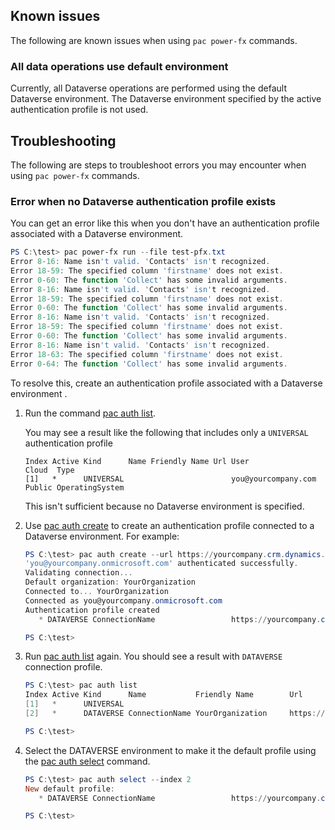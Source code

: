 ## Known issues

The following are known issues when using `pac power-fx` commands.

### All data operations use default environment

Currently, all Dataverse operations are performed using the default Dataverse environment. The Dataverse environment specified by the active authentication profile is not used.

## Troubleshooting

The following are steps to troubleshoot errors you may encounter when using `pac power-fx` commands.

### Error when no Dataverse authentication profile exists

You can get an error like this when you don't have an authentication profile associated with a Dataverse environment.

```powershell
PS C:\test> pac power-fx run --file test-pfx.txt
Error 8-16: Name isn't valid. 'Contacts' isn't recognized.
Error 18-59: The specified column 'firstname' does not exist.
Error 0-60: The function 'Collect' has some invalid arguments.
Error 8-16: Name isn't valid. 'Contacts' isn't recognized.
Error 18-59: The specified column 'firstname' does not exist.
Error 0-60: The function 'Collect' has some invalid arguments.
Error 8-16: Name isn't valid. 'Contacts' isn't recognized.
Error 18-59: The specified column 'firstname' does not exist.
Error 0-60: The function 'Collect' has some invalid arguments.
Error 8-16: Name isn't valid. 'Contacts' isn't recognized.
Error 18-63: The specified column 'firstname' does not exist.
Error 0-64: The function 'Collect' has some invalid arguments.
```

To resolve this, create an authentication profile associated with a Dataverse environment .

1. Run the command [pac auth list](../auth.md#pac-auth-list).

   You may see a result like the following that includes only a `UNIVERSAL` authentication profile
   
   ```
   Index Active Kind      Name Friendly Name Url User                Cloud  Type
   [1]   *      UNIVERSAL                        you@yourcompany.com Public OperatingSystem
   ```
   
   This isn't sufficient because no Dataverse environment is specified.

1. Use [pac auth create](../auth.md#pac-auth-create) to create an authentication profile connected to a Dataverse environment. For example:

   ```powershell
   PS C:\test> pac auth create --url https://yourcompany.crm.dynamics.com --name ConnectionName
   'you@yourcompany.onmicrosoft.com' authenticated successfully.
   Validating connection...
   Default organization: YourOrganization
   Connected to... YourOrganization
   Connected as you@yourcompany.onmicrosoft.com
   Authentication profile created
      * DATAVERSE ConnectionName                 https://yourcompany.crm.dynamics.com/          : you@yourcompany.onmicrosoft.com              Public

   PS C:\test>
   ```
   
1. Run [pac auth list](../auth.md#pac-auth-list) again. You should see a result with `DATAVERSE` connection profile.
   
   ```powershell
   PS C:\test> pac auth list
   Index Active Kind      Name           Friendly Name        Url                                   User                  Cloud  Type
   [1]   *      UNIVERSAL                                                                           you@yourcompany.com   Public OperatingSystem
   [2]   *      DATAVERSE ConnectionName YourOrganization     https://yourcompany.crm.dynamics.com/ you@yourcompany.com   Public User
   
   PS C:\test>
   ```

1. Select the DATAVERSE environment to make it the default profile using the [pac auth select](../auth.md#pac-auth-select) command.

   ```powershell
   PS C:\test> pac auth select --index 2
   New default profile:
      * DATAVERSE ConnectionName                 https://yourcompany.crm.dynamics.com/          : you@yourcompany.com              Public

   PS C:\test>
   ```
